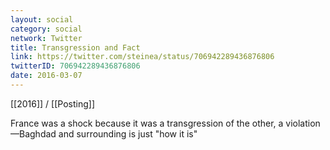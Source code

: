 ```yaml
---
layout: social
category: social
network: Twitter
title: Transgression and Fact
link: https://twitter.com/steinea/status/706942289436876806
twitterID: 706942289436876806
date: 2016-03-07
---
```


[[2016]] / [[Posting]]

France was a shock because it was a  transgression of the other, a violation—Baghdad and surrounding is just "how it is"
